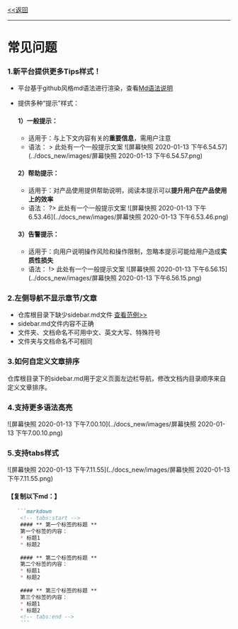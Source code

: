 [<<返回](https://leaishere.github.io/docs_new/)

------

# 常见问题

### 1.新平台提供更多Tips样式！

* 平台基于github风格md语法进行渲染，查看[Md语法说明](https://www.jianshu.com/p/40ba812dd973)  

* 提供多种“提示”样式：

  

  #### 1）一般提示：

  - 适用于：与上下文内容有关的**重要信息**，需用户注意
  - 语法： > 此处有一个一般提示文案 ![屏幕快照 2020-01-13 下午6.54.57](../docs_new/images/屏幕快照 2020-01-13 下午6.54.57.png)
  
  

  #### 	2）帮助提示：

  * 适用于：对产品使用提供帮助说明，阅读本提示可以**提升用户在产品使用上的效率**
  * 语法： ?> 此处有一个一般提示文案 ![屏幕快照 2020-01-13 下午6.53.46](../docs_new/images/屏幕快照 2020-01-13 下午6.53.46.png)
  
  #### 3）告警提示：
  
  * 适用于：向用户说明操作风险和操作限制，忽略本提示可能给用户造成**实质性损失**
  * 语法： !> 此处有一个一般提示文案 ![屏幕快照 2020-01-13 下午6.56.15](../docs_new/images/屏幕快照 2020-01-13 下午6.56.15.png)

### 2.左侧导航不显示章节/文章

- 仓库根目录下缺少sidebar.md文件 [查看范例>>](sidebar范例)
- sidebar.md文件内容不正确
- 文件夹、文档命名不可用中文、英文大写、特殊符号
- 文件夹与文档命名不可相同

### 3.如何自定义文章排序

仓库根目录下的sidebar.md用于定义页面左边栏导航，修改文档内目录顺序来自定义文章排序。

### 4.支持更多语法高亮

![屏幕快照 2020-01-13 下午7.00.10](../docs_new/images/屏幕快照 2020-01-13 下午7.00.10.png)

### 5.支持tabs样式

![屏幕快照 2020-01-13 下午7.11.55](../docs_new/images/屏幕快照 2020-01-13 下午7.11.55.png)

#### 【复制以下md：】

~~~markdown
   ```markdown
    <!-- tabs:start -->
    #### ** 第一个标签的标题 **
    第一个标签的内容：
    * 标题1
    * 标题2
    
    #### ** 第二个标签的标题 **
    第二个标签的内容：
    * 标题1
    * 标题2
    
    #### ** 第三个标签的标题 **
    第三个标签的内容：
    * 标题1
    * 标题2
    <!-- tabs:end -->
    ```
~~~

　